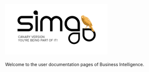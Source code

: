 ![](Images/es-ES_simacanaryversionbn.png)  
---  
  

 
Welcome to the user documentation pages of Business Intelligence.  
